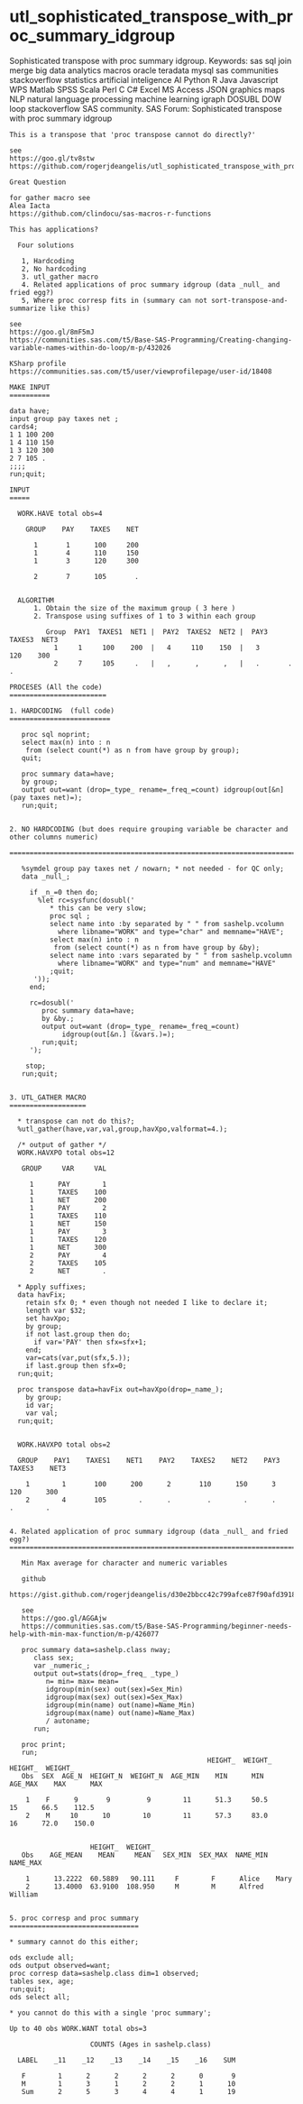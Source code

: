 # utl_sophisticated_transpose_with_proc_summary_idgroup
Sophisticated transpose with proc summary idgroup.  Keywords: sas sql join merge big data analytics macros oracle teradata mysql sas communities stackoverflow statistics artificial inteligence AI Python R Java Javascript WPS Matlab SPSS Scala Perl C C# Excel MS Access JSON graphics maps NLP natural language processing machine learning igraph DOSUBL DOW loop stackoverflow SAS community.
    SAS Forum: Sophisticated transpose with proc summary idgroup

    This is a transpose that 'proc transpose cannot do directly?'

    see
    https://goo.gl/tv8stw
    https://github.com/rogerjdeangelis/utl_sophisticated_transpose_with_proc_summary_idgroup

    Great Question

    for gather macro see
    Alea Iacta
    https://github.com/clindocu/sas-macros-r-functions

    This has applications?

      Four solutions

       1, Hardcoding
       2, No hardcoding
       3. utl_gather macro
       4. Related applications of proc summary idgroup (data _null_ and fried egg?)
       5, Where proc corresp fits in (summary can not sort-transpose-and-summarize like this)

    see
    https://goo.gl/8mF5mJ
    https://communities.sas.com/t5/Base-SAS-Programming/Creating-changing-variable-names-within-do-loop/m-p/432026

    KSharp profile
    https://communities.sas.com/t5/user/viewprofilepage/user-id/18408

    MAKE INPUT
    ==========

    data have;
    input group pay taxes net ;
    cards4;
    1 1 100 200
    1 4 110 150
    1 3 120 300
    2 7 105 .
    ;;;;
    run;quit;

    INPUT
    =====

      WORK.HAVE total obs=4

        GROUP    PAY    TAXES    NET

          1       1      100     200
          1       4      110     150
          1       3      120     300

          2       7      105       .


      ALGORITHM
          1. Obtain the size of the maximum group ( 3 here )
          2. Transpose using suffixes of 1 to 3 within each group

             Group  PAY1  TAXES1  NET1 |  PAY2  TAXES2  NET2 |  PAY3  TAXES3  NET3
               1     1     100    200  |   4     110    150  |   3      120    300
               2     7     105     .   |   ,      ,      ,   |   .       .      .

    PROCESES (All the code)
    ========================

    1. HARDCODING  (full code)
    =========================

       proc sql noprint;
       select max(n) into : n
        from (select count(*) as n from have group by group);
       quit;

       proc summary data=have;
       by group;
       output out=want (drop=_type_ rename=_freq_=count) idgroup(out[&n] (pay taxes net)=);
       run;quit;


    2. NO HARDCODING (but does require grouping variable be character and other columns numeric)
       ==========================================================================================

       %symdel group pay taxes net / nowarn; * not needed - for QC only;
       data _null_;

         if _n_=0 then do;
           %let rc=sysfunc(dosubl('
              * this can be very slow;
              proc sql ;
              select name into :by separated by " " from sashelp.vcolumn
                where libname="WORK" and type="char" and memname="HAVE";
              select max(n) into : n
               from (select count(*) as n from have group by &by);
              select name into :vars separated by " " from sashelp.vcolumn
                where libname="WORK" and type="num" and memname="HAVE"
              ;quit;
          '));
         end;

         rc=dosubl('
            proc summary data=have;
            by &by.;
            output out=want (drop=_type_ rename=_freq_=count)
                 idgroup(out[&n.] (&vars.)=);
            run;quit;
         ');

        stop;
       run;quit;


    3. UTL_GATHER MACRO
    ===================

      * transpose can not do this?;
      %utl_gather(have,var,val,group,havXpo,valformat=4.);

      /* output of gather */
      WORK.HAVXPO total obs=12

       GROUP     VAR     VAL

         1      PAY        1
         1      TAXES    100
         1      NET      200
         1      PAY        2
         1      TAXES    110
         1      NET      150
         1      PAY        3
         1      TAXES    120
         1      NET      300
         2      PAY        4
         2      TAXES    105
         2      NET        .

      * Apply suffixes;
      data havFix;
        retain sfx 0; * even though not needed I like to declare it;
        length var $32;
        set havXpo;
        by group;
        if not last.group then do;
          if var='PAY' then sfx=sfx+1;
        end;
        var=cats(var,put(sfx,5.));
        if last.group then sfx=0;
      run;quit;

      proc transpose data=havFix out=havXpo(drop=_name_);
        by group;
        id var;
        var val;
      run;quit;


      WORK.HAVXPO total obs=2

      GROUP    PAY1    TAXES1    NET1    PAY2    TAXES2    NET2    PAY3    TAXES3    NET3

        1        1       100      200      2       110      150      3       120      300
        2        4       105        .      .         .        .      .         .        .


    4. Related application of proc summary idgroup (data _null_ and fried egg?)
    ===========================================================================

       Min Max average for character and numeric variables

       github
       https://gist.github.com/rogerjdeangelis/d30e2bbcc42c799afce87f90afd39187

       see
       https://goo.gl/AGGAjw
       https://communities.sas.com/t5/Base-SAS-Programming/beginner-needs-help-with-min-max-function/m-p/426077

       proc summary data=sashelp.class nway;
          class sex;
          var _numeric_;
          output out=stats(drop=_freq_ _type_)
             n= min= max= mean=
             idgroup(min(sex) out(sex)=Sex_Min)
             idgroup(max(sex) out(sex)=Sex_Max)
             idgroup(min(name) out(name)=Name_Min)
             idgroup(max(name) out(name)=Name_Max)
             / autoname;
          run;

       proc print;
       run;
                                                     HEIGHT_  WEIGHT_           HEIGHT_  WEIGHT_
       Obs  SEX  AGE_N  HEIGHT_N  WEIGHT_N  AGE_MIN    MIN      MIN    AGE_MAX    MAX      MAX

        1    F      9       9         9        11      51.3     50.5      15      66.5    112.5
        2    M     10      10        10        11      57.3     83.0      16      72.0    150.0


                        HEIGHT_  WEIGHT_
       Obs    AGE_MEAN    MEAN     MEAN   SEX_MIN  SEX_MAX  NAME_MIN  NAME_MAX

        1      13.2222  60.5889   90.111     F        F      Alice    Mary
        2      13.4000  63.9100  108.950     M        M      Alfred   William


    5. proc corresp and proc summary
    ================================

    * summary cannot do this either;

    ods exclude all;
    ods output observed=want;
    proc corresp data=sashelp.class dim=1 observed;
    tables sex, age;
    run;quit;
    ods select all;

    * you cannot do this with a single 'proc summary';

    Up to 40 obs WORK.WANT total obs=3

                        COUNTS (Ages in sashelp.class)

      LABEL    _11    _12    _13    _14    _15    _16    SUM

       F        1      2      2      2      2      0       9
       M        1      3      1      2      2      1      10
       Sum      2      5      3      4      4      1      19



